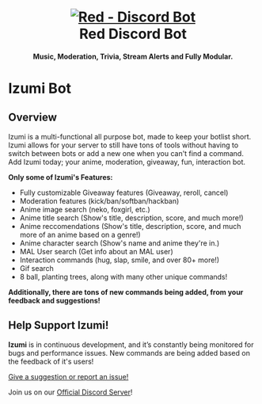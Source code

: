 <h1 align="center">
  <br>
  <a href="https://github.com/Cog-Creators/Red-DiscordBot/tree/V3/develop"><img src="https://imgur.com/pY1WUFX.png" alt="Red - Discord Bot"></a>
  <br>
  Red Discord Bot
  <br>
</h1>

<h4 align="center">Music, Moderation, Trivia, Stream Alerts and Fully Modular.</h4>

# Izumi Bot

## Overview

Izumi is a multi-functional all purpose bot, made to keep your botlist short. Izumi allows for your server to still have tons of tools without having to switch between bots or add a new one when you can't find a command. Add Izumi today; your anime, moderation, giveaway, fun, interaction bot.


**Only some of Izumi's Features:**

- Fully customizable Giveaway features (Giveaway, reroll, cancel)
- Moderation features (kick/ban/softban/hackban)
- Anime image search (neko, foxgirl, etc.)
- Anime title search (Show's title, description, score, and much more!)
- Anime reccomendations (Show's title, description, score, and much more of an anime based on a genre!)
- Anime character search (Show's name and anime they're in.)
- MAL User search (Get info about an MAL user)
- Interaction commands (hug, slap, smile, and over 80+ more!)
- Gif search
- 8 ball, planting trees, along with many other unique commands!

**Additionally, there are tons of new commands being added, from your feedback and suggestions!**


## Help Support Izumi!

**Izumi** is in continuous development, and it’s constantly being monitored for bugs and performance issues. New commands are being added based on the feedback of it's users!

[Give a suggestion or report an issue!](http://tiny.cc/IzumiFeedback) 


Join us on our [Official Discord Server](http://tiny.cc/PowizDiscord)!
